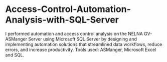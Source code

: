 # Access-Control-Automation-Analysis-with-SQL-Server
I performed automation and access control analysis on the NELNA GV- ASManger
Server using Microsoft SQL Server by designing and implementing automation solutions that streamlined data workflows,
reduce errors, and increase productivity. Tools used: ASManger, Microsoft Excel and SQL.


